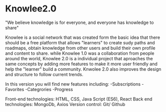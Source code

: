 # Knowlee2.0

"We believe knowledge is for everyone, and everyone has knowledge to share"

Knowlee is a social network that was created form the basic idea that there should be a free platform that allows "learners" to create sudy paths and roadmaps, 
obtain knowledge from other users and build their own profile and content to share. 
while Knowlee 1.0 was a collaboration from people around the world, Knowlee 2.0 is a individual project that aproaches the same concepts by adding more features to
make it more user friendly and help the "learner" build a community. Knwolee 2.0 also improves the design and structure to follow current trends. 

In this version you will find new features including:
-Subscriptions
-Favorites
-Categrories
-Progress

Front-end technologies: HTML, CSS, Java Script (ES6), React
Back end technologies: MongoDb, Axios
Version control: Git/ Github
